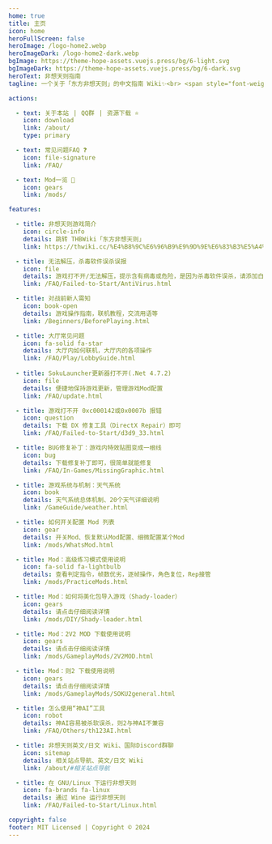```yaml
---
home: true
title: 主页
icon: home
heroFullScreen: false
heroImage: /logo-home2.webp
heroImageDark: /logo-home2-dark.webp
bgImage: https://theme-hope-assets.vuejs.press/bg/6-light.svg
bgImageDark: https://theme-hope-assets.vuejs.press/bg/6-dark.svg
heroText: 非想天则指南
tagline: 一个关于「东方非想天则」的中文指南 Wiki✨<br> <span style="font-weight:bold;"><em><font size=3>封面图由麻薯雅典娜(QQ 1701273028)绘制💖</font>

actions:

  - text: 关于本站⠀|⠀QQ群⠀|⠀资源下载 ⭐
    icon: download
    link: /about/
    type: primary

  - text: 常见问题FAQ ❓
    icon: file-signature
    link: /FAQ/

  - text: Mod一览 👀
    icon: gears
    link: /mods/

features:

  - title: 非想天则游戏简介
    icon: circle-info
    details: 跳转 THBWiki「东方非想天则」
    link: https://thwiki.cc/%E4%B8%9C%E6%96%B9%E9%9D%9E%E6%83%B3%E5%A4%A9%E5%88%99

  - title: 无法解压，杀毒软件误杀误报
    icon: file
    details: 游戏打不开/无法解压，提示含有病毒或危险，是因为杀毒软件误杀，请添加白名单信任
    link: /FAQ/Failed-to-Start/AntiVirus.html

  - title: 对战前新人需知
    icon: book-open
    details: 游戏操作指南，联机教程，交流用语等
    link: /Beginners/BeforePlaying.html

  - title: 大厅常见问题
    icon: fa-solid fa-star
    details: 大厅内如何联机，大厅内的各项操作
    link: /FAQ/Play/LobbyGuide.html
    
  - title: SokuLauncher更新器打不开(.Net 4.7.2)
    icon: file
    details: 便捷地保持游戏更新，管理游戏Mod配置
    link: /FAQ/update.html

  - title: 游戏打不开 0xc000142或0x0007b 报错
    icon: question
    details: 下载 DX 修复工具（DirectX Repair）即可
    link: /FAQ/Failed-to-Start/d3d9_33.html

  - title: BUG修复补丁：游戏内特效贴图变成一根线
    icon: bug
    details: 下载修复补丁即可，很简单就能修复
    link: /FAQ/In-Games/MissingGraphic.html

  - title: 游戏系统与机制：天气系统
    icon: book
    details: 天气系统总体机制、20个天气详细说明
    link: /GameGuide/weather.html

  - title: 如何开关配置 Mod 列表
    icon: gear
    details: 开关Mod、恢复默认Mod配置、细微配置某个Mod
    link: /mods/WhatsMod.html

  - title: Mod：高级练习模式使用说明
    icon: fa-solid fa-lightbulb
    details: 查看判定指令，帧数优劣，逐帧操作，角色复位，Rep接管
    link: /mods/PracticeMods.html

  - title: Mod：如何将美化包导入游戏（Shady-loader）
    icon: gears
    details: 请点击仔细阅读详情
    link: /mods/DIY/Shady-loader.html

  - title: Mod：2V2 MOD 下载使用说明
    icon: gears
    details: 请点击仔细阅读详情
    link: /mods/GameplayMods/2V2MOD.html

  - title: Mod：则2 下载使用说明
    icon: gears
    details: 请点击仔细阅读详情
    link: /mods/GameplayMods/SOKU2general.html

  - title: 怎么使用“神AI”工具
    icon: robot
    details: 神AI容易被杀软误杀，则2与神AI不兼容
    link: /FAQ/Others/th123AI.html

  - title: 非想天则英文/日文 Wiki、国际Discord群聊
    icon: sitemap
    details: 相关站点导航、英文/日文 Wiki
    link: /about/#相关站点导航

  - title: 在 GNU/Linux 下运行非想天则
    icon: fa-brands fa-linux
    details: 通过 Wine 运行非想天则
    link: /FAQ/Failed-to-Start/Linux.html

copyright: false
footer: MIT Licensed | Copyright © 2024
---
```


